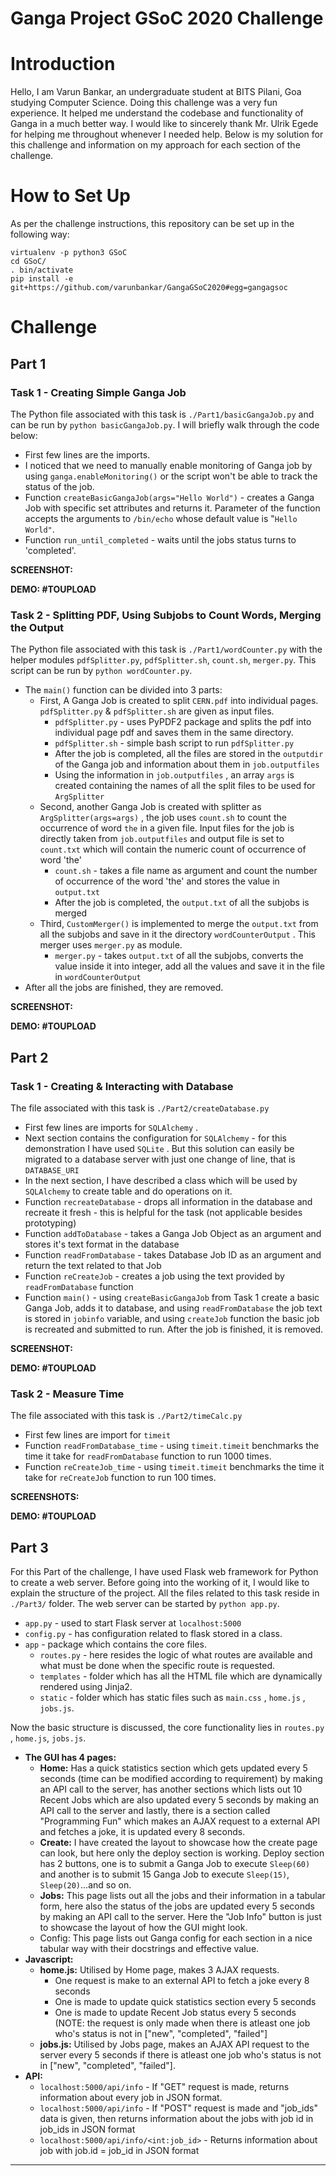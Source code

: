 # Ganga Project GSoC 2020 Challenge

# Introduction

Hello, I am Varun Bankar, an undergraduate student at BITS Pilani, Goa studying Computer Science. Doing this challenge was a very fun experience. It helped me understand the codebase and functionality of Ganga in a much better way. I would like to sincerely thank Mr. Ulrik Egede for helping me throughout whenever I needed help. Below is my solution for this challenge and information on my approach for each section of the challenge.

# How to Set Up

As per the challenge instructions, this repository can be set up in the following way:

    virtualenv -p python3 GSoC
    cd GSoC/
    . bin/activate
    pip install -e git+https://github.com/varunbankar/GangaGSoC2020#egg=gangagsoc

# Challenge

## Part 1

### Task 1 - Creating Simple Ganga Job

The Python file associated with this task is `./Part1/basicGangaJob.py` and can be run by `python basicGangaJob.py`. I will briefly walk through the code below:

- First few lines are the imports.
- I noticed that we need to manually enable monitoring of Ganga job by using  `ganga.enableMonitoring()` or the script won't be able to track the status of the job.
- Function `createBasicGangaJob(args="Hello World")` - creates a Ganga Job with specific set attributes and returns it. Parameter of the function accepts the arguments to `/bin/echo` whose default value is "`Hello World"`.
- Function `run_until_completed` - waits until the jobs status turns to 'completed'.

**SCREENSHOT:**

**DEMO: #TOUPLOAD**

### Task 2 - Splitting PDF, Using Subjobs to Count Words, Merging the Output

The Python file associated with this task is `./Part1/wordCounter.py` with the helper modules `pdfSplitter.py`, `pdfSplitter.sh`, `count.sh`, `merger.py`. This script can be run by `python wordCounter.py`.

- The `main()` function can be divided into 3 parts:
    - First, A Ganga Job is created to split `CERN.pdf` into individual pages. `pdfSplitter.py` & `pdfSplitter.sh` are given as input files.
        - `pdfSplitter.py` - uses PyPDF2 package and splits the pdf into individual page pdf and saves them in the same directory.
        - `pdfSplitter.sh` - simple bash script to run `pdfSplitter.py`
        - After the job is completed, all the files are stored in the `outputdir` of the Ganga job and information about them in `job.outputfiles`
        - Using the information in `job.outputfiles` , an array `args` is created containing the names of all the split files to be used for `ArgSplitter`
    - Second, another Ganga Job is created with splitter as `ArgSplitter(args=args)` , the job uses `count.sh` to count the occurrence of word `the` in a given file. Input files for the job is directly taken from `job.outputfiles` and output file is set to `count.txt` which will contain the numeric count of occurrence of word 'the'
        - `count.sh` - takes a file name as argument and count the number of occurrence of the word 'the' and stores the value in `output.txt`
        - After the job is completed, the `output.txt` of all the subjobs is merged
    - Third, `CustomMerger()` is implemented to merge the `output.txt` from all the subjobs and save in it the directory `wordCounterOutput` . This merger uses `merger.py` as module.
        - `merger.py` - takes `output.txt` of all the subjobs, converts the value inside it into integer, add all the values and save it in the file in `wordCounterOutput`
- After all the jobs are finished, they are removed.

**SCREENSHOT:**

**DEMO: #TOUPLOAD**

## Part 2

### Task 1 - Creating & Interacting with Database

The file associated with this task is `./Part2/createDatabase.py`

- First few lines are imports for `SQLAlchemy` .
- Next section contains the configuration for `SQLAlchemy` - for this demonstration I have used `SQLite` . But this solution can easily be migrated to a database server with just one change of line, that is `DATABASE_URI`
- In the next section, I have described a class which will be used by `SQLAlchemy` to create table and do operations on it.
- Function `recreateDatabase` - drops all information in the database and recreate it fresh - this is helpful for the task (not applicable besides prototyping)
- Function `addToDatabase` - takes a Ganga Job Object as an argument and stores it's text format in the database
- Function `readFromDatabase` - takes Database Job ID as an argument and return the text related to that Job
- Function `reCreateJob` -  creates a job using the text provided by `readFromDatabase` function
- Function `main()` - using `createBasicGangaJob` from Task 1 create a basic Ganga Job, adds it to database, and using `readFromDatabase` the job text is stored in `jobinfo` variable, and using `createJob` function the basic job is recreated and submitted to run. After the job is finished, it is removed.

**SCREENSHOT:**

**DEMO: #TOUPLOAD**

### Task 2 - Measure Time

The file associated with this task is `./Part2/timeCalc.py`

- First few lines are import for `timeit`
- Function `readFromDatabase_time` - using `timeit.timeit` benchmarks the time it take for `readFromDatabase` function to run 1000 times.
- Function `reCreateJob_time` - using `timeit.timeit` benchmarks the time it take for `reCreateJob` function to run 100 times.

**SCREENSHOTS:**

**DEMO: #TOUPLOAD**

## Part 3

For this Part of the challenge, I have used Flask web framework for Python to create a web server. Before going into the working of it, I would like to explain the structure of the project. All the files related to this task reside in `./Part3/` folder. The web server can be started by `python app.py`.

- `app.py` - used to start Flask server at `localhost:5000`
- `config.py` - has configuration related to flask stored in a class.
- `app` - package which contains the core files.
    - `routes.py` - here resides the logic of what routes are available and what must be done when the specific route is requested.
    - `templates` - folder which has all the HTML file which are dynamically rendered using Jinja2.
    - `static` - folder which has static files such as `main.css` , `home.js` , `jobs.js`.

Now the basic structure is discussed, the core functionality lies in `routes.py` , `home.js`, `jobs.js`.

- **The GUI has 4 pages:**
    - **Home:** Has a quick statistics section which gets updated every 5 seconds (time can be modified according to requirement) by making an API call to the server, has another sections which lists out 10 Recent Jobs which are also updated every 5 seconds by making an API call to the server and lastly, there is a section called "Programming Fun" which makes an AJAX request to a external API and fetches a joke, it is updated every 8 seconds.
    - **Create:** I have created the layout to showcase how the create page can look, but here only the deploy section is working. Deploy section has 2 buttons, one is to submit a Ganga Job to execute `Sleep(60)` and another is to submit 15 Ganga Job to execute `Sleep(15)`, `Sleep(20)`...and so on.
    - **Jobs:** This page lists out all the jobs and their information in a tabular form, here also the status of the jobs are updated every 5 seconds by making an API call to the server. Here the "Job Info" button is just to showcase the layout of how the GUI might look.
    - Config: This page lists out Ganga config for each section in a nice tabular way with their docstrings and effective value.
- **Javascript:**
    - **home.js:** Utilised by Home page, makes 3 AJAX requests.
        - One request is make to an external API to fetch a joke every 8 seconds
        - One is made to update quick statistics section every 5 seconds
        - One is made to update Recent Job status every 5 seconds (NOTE: the request is only made when there is atleast one job who's status is not in ["new", "completed", "failed"]
    - **jobs.js:** Utilised by Jobs page, makes an AJAX API request to the server every 5 seconds if there is atleast one job who's status is not in ["new", "completed", "failed"].
- **API:**
    - `localhost:5000/api/info` - If "GET" request is made, returns information about every job in JSON format.
    - `localhost:5000/api/info` - If "POST" request is made and "job_ids" data is given, then returns information about the jobs with job id in job_ids in JSON format
    - `localhost:5000/api/info/<int:job_id>` - Returns information about job with job.id = job_id in JSON format

---
